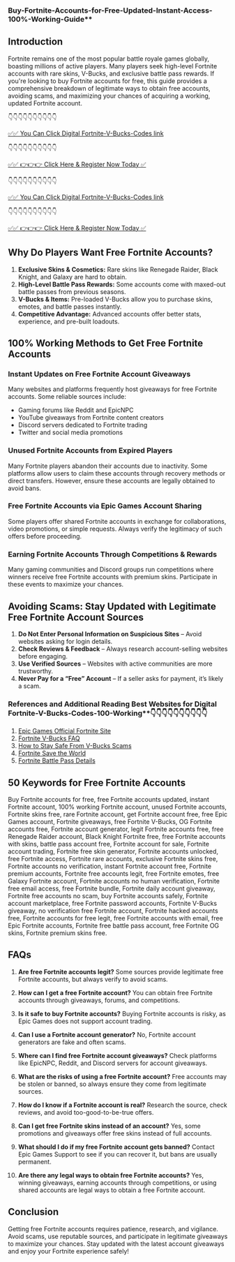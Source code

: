 ### Buy-Fortnite-Accounts-for-Free-Updated-Instant-Access-100%-Working-Guide**

## Introduction
Fortnite remains one of the most popular battle royale games globally, boasting millions of active players. Many players seek high-level Fortnite accounts with rare skins, V-Bucks, and exclusive battle pass rewards. If you're looking to buy Fortnite accounts for free, this guide provides a comprehensive breakdown of legitimate ways to obtain free accounts, avoiding scams, and maximizing your chances of acquiring a working, updated Fortnite account.

👇👇👇👇👇👇👇👇👇👇

[✅✅ You Can Click Digital Fortnite-V-Bucks-Codes link](https://dmfarid.com/fortnite/)

 👇👇👇👇👇👇👇👇👇👇

 [✅✅ 👉👉👉 Click Here & Register Now Today ✅](https://dmfarid.com/fortnite/)
 
 
 👇👇👇👇👇👇👇👇👇👇

[✅✅ You Can Click Digital Fortnite-V-Bucks-Codes link](https://dmfarid.com/fortnite/)

 👇👇👇👇👇👇👇👇👇👇

 [✅✅ 👉👉👉 Click Here & Register Now Today ✅](https://dmfarid.com/fortnite/)
 

## Why Do Players Want Free Fortnite Accounts?
1. **Exclusive Skins & Cosmetics:** Rare skins like Renegade Raider, Black Knight, and Galaxy are hard to obtain.
2. **High-Level Battle Pass Rewards:** Some accounts come with maxed-out battle passes from previous seasons.
3. **V-Bucks & Items:** Pre-loaded V-Bucks allow you to purchase skins, emotes, and battle passes instantly.
4. **Competitive Advantage:** Advanced accounts offer better stats, experience, and pre-built loadouts.

## 100% Working Methods to Get Free Fortnite Accounts
### Instant Updates on Free Fortnite Account Giveaways
Many websites and platforms frequently host giveaways for free Fortnite accounts. Some reliable sources include:
- Gaming forums like Reddit and EpicNPC
- YouTube giveaways from Fortnite content creators
- Discord servers dedicated to Fortnite trading
- Twitter and social media promotions

### Unused Fortnite Accounts from Expired Players
Many Fortnite players abandon their accounts due to inactivity. Some platforms allow users to claim these accounts through recovery methods or direct transfers. However, ensure these accounts are legally obtained to avoid bans.

### Free Fortnite Accounts via Epic Games Account Sharing
Some players offer shared Fortnite accounts in exchange for collaborations, video promotions, or simple requests. Always verify the legitimacy of such offers before proceeding.

### Earning Fortnite Accounts Through Competitions & Rewards
Many gaming communities and Discord groups run competitions where winners receive free Fortnite accounts with premium skins. Participate in these events to maximize your chances.

## Avoiding Scams: Stay Updated with Legitimate Free Fortnite Account Sources
1. **Do Not Enter Personal Information on Suspicious Sites** – Avoid websites asking for login details.
2. **Check Reviews & Feedback** – Always research account-selling websites before engaging.
3. **Use Verified Sources** – Websites with active communities are more trustworthy.
4. **Never Pay for a “Free” Account** – If a seller asks for payment, it’s likely a scam.

 ### References and Additional Reading Best Websites for Digital  Fortnite-V-Bucks-Codes-100-Working**👇👇👇👇👇👇👇👇👇👇

1. [Epic Games Official Fortnite Site](https://sthcodes.com/fortnite/)
2. [Fortnite V-Bucks FAQ](https://dmfarid.com/fortnite/)
3. [How to Stay Safe From V-Bucks Scams](https://dmfarid.com/fortnite/)
4. [Fortnite Save the World](https://dmfarid.com/fortnite//)
5. [Fortnite Battle Pass Details](https://dmfarid.com/fortnite/)


## 50 Keywords for Free Fortnite Accounts
Buy Fortnite accounts for free, free Fortnite accounts updated, instant Fortnite account, 100% working Fortnite account, unused Fortnite accounts, Fortnite skins free, rare Fortnite account, get Fortnite account free, free Epic Games account, Fortnite giveaways, free Fortnite V-Bucks, OG Fortnite accounts free, Fortnite account generator, legit Fortnite accounts free, free Renegade Raider account, Black Knight Fortnite free, free Fortnite accounts with skins, battle pass account free, Fortnite account for sale, Fortnite account trading, Fortnite free skin generator, Fortnite accounts unlocked, free Fortnite access, Fortnite rare accounts, exclusive Fortnite skins free, Fortnite accounts no verification, instant Fortnite account free, Fortnite premium accounts, Fortnite free accounts legit, free Fortnite emotes, free Galaxy Fortnite account, Fortnite accounts no human verification, Fortnite free email access, free Fortnite bundle, Fortnite daily account giveaway, Fortnite free accounts no scam, buy Fortnite accounts safely, Fortnite account marketplace, free Fortnite password accounts, Fortnite V-Bucks giveaway, no verification free Fortnite account, Fortnite hacked accounts free, Fortnite accounts for free legit, free Fortnite accounts with email, free Epic Fortnite accounts, Fortnite free battle pass account, free Fortnite OG skins, Fortnite premium skins free.

## FAQs
1. **Are free Fortnite accounts legit?**
   Some sources provide legitimate free Fortnite accounts, but always verify to avoid scams.

2. **How can I get a free Fortnite account?**
   You can obtain free Fortnite accounts through giveaways, forums, and competitions.

3. **Is it safe to buy Fortnite accounts?**
   Buying Fortnite accounts is risky, as Epic Games does not support account trading.

4. **Can I use a Fortnite account generator?**
   No, Fortnite account generators are fake and often scams.

5. **Where can I find free Fortnite account giveaways?**
   Check platforms like EpicNPC, Reddit, and Discord servers for account giveaways.

6. **What are the risks of using a free Fortnite account?**
   Free accounts may be stolen or banned, so always ensure they come from legitimate sources.

7. **How do I know if a Fortnite account is real?**
   Research the source, check reviews, and avoid too-good-to-be-true offers.

8. **Can I get free Fortnite skins instead of an account?**
   Yes, some promotions and giveaways offer free skins instead of full accounts.

9. **What should I do if my free Fortnite account gets banned?**
   Contact Epic Games Support to see if you can recover it, but bans are usually permanent.

10. **Are there any legal ways to obtain free Fortnite accounts?**
   Yes, winning giveaways, earning accounts through competitions, or using shared accounts are legal ways to obtain a free Fortnite account.

## Conclusion
Getting free Fortnite accounts requires patience, research, and vigilance. Avoid scams, use reputable sources, and participate in legitimate giveaways to maximize your chances. Stay updated with the latest account giveaways and enjoy your Fortnite experience safely!

